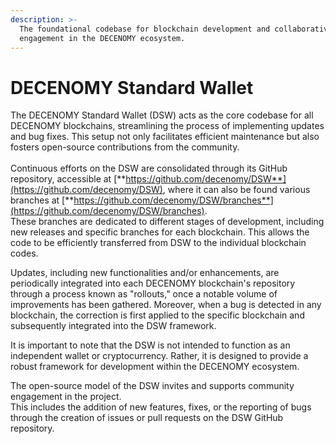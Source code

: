 ```yaml
---
description: >-
  The foundational codebase for blockchain development and collaborative
  engagement in the DECENOMY ecosystem.
---
```


# DECENOMY Standard Wallet

The DECENOMY Standard Wallet (DSW) acts as the core codebase for all DECENOMY blockchains, streamlining the process of implementing updates and bug fixes. This setup not only facilitates efficient maintenance but also fosters open-source contributions from the community.\
\
Continuous efforts on the DSW are consolidated through its GitHub repository, accessible at [**https://github.com/decenomy/DSW**](https://github.com/decenomy/DSW), where it can also be found various branches at [**https://github.com/decenomy/DSW/branches**](https://github.com/decenomy/DSW/branches). \
These branches are dedicated to different stages of development, including new releases and specific branches for each blockchain. This allows the code to be efficiently transferred from DSW to the individual blockchain codes.

Updates, including new functionalities and/or enhancements, are periodically integrated into each DECENOMY blockchain's repository through a process known as "rollouts," once a notable volume of improvements has been gathered. Moreover, when a bug is detected in any blockchain, the correction is first applied to the specific blockchain and subsequently integrated into the DSW framework.

It is important to note that the DSW is not intended to function as an independent wallet or cryptocurrency. Rather, it is designed to provide a robust framework for development within the DECENOMY ecosystem.

The open-source model of the DSW invites and supports community engagement in the project. \
This includes the addition of new features, fixes, or the reporting of bugs through the creation of issues or pull requests on the DSW GitHub repository.
